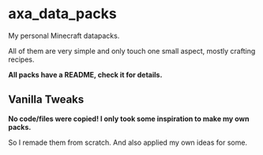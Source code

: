 # axa_data_packs

My personal Minecraft datapacks.

All of them are very simple and only touch one small aspect, mostly crafting recipes.

**All packs have a README, check it for details.**


## Vanilla Tweaks

**No code/files were copied! I only took some inspiration to make my own packs.**

So I remade them from scratch. And also applied my own ideas for some.


